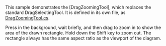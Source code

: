 This sample demonstrates the [DragZoomingTool], which replaces the standard DragSelectingTool. It is defined in its own file,
as [DragZoomingTool.cs](https://github.com/NorthwoodsSoftware/GoDiagram/blob/main/Extensions/Tools/DragZooming/DragZoomingTool.cs).

Press in the background, wait briefly, and then drag to zoom in to show the area of the drawn rectangle.
Hold down the Shift key to zoom out.
The rectangle always has the same aspect ratio as the viewport of the diagram.